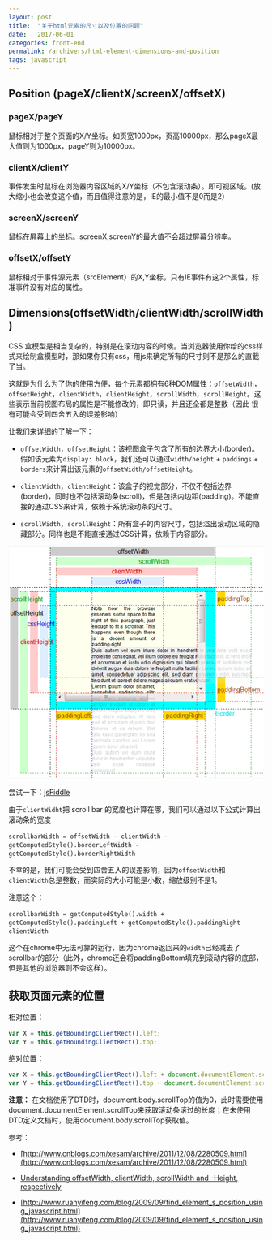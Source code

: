 ```yaml
---
layout: post
title:  "关于html元素的尺寸以及位置的问题"
date:   2017-06-01
categories: front-end
permalink: /archivers/html-element-dimensions-and-position
tags: javascript
---
```


## Position (pageX/clientX/screenX/offsetX)

### pageX/pageY

鼠标相对于整个页面的X/Y坐标。如页宽1000px，页高10000px，那么pageX最大值则为1000px，pageY则为10000px。

### clientX/clientY

事件发生时鼠标在浏览器内容区域的X/Y坐标（不包含滚动条）。即可视区域。(放大缩小也会改变这个值，而且值得注意的是，IE的最小值不是0而是2）

### screenX/screenY

鼠标在屏幕上的坐标。screenX,screenY的最大值不会超过屏幕分辨率。

### offsetX/offsetY

鼠标相对于事件源元素（srcElement）的X,Y坐标，只有IE事件有这2个属性，标准事件没有对应的属性。

## Dimensions(offsetWidth/clientWidth/scrollWidth)

CSS 盒模型是相当复杂的，特别是在滚动内容的时候。当浏览器使用你给的css样式来绘制盒模型时，那如果你只有css，用js来确定所有的尺寸则不是那么的直截了当。

这就是为什么为了你的使用方便，每个元素都拥有6种DOM属性：`offsetWidth`，`offsetHeight`，`clientWidth`，`clientHeight`，`scrollWidth`，`scrollHeight`。这些表示当前视图布局的属性是不能修改的，即只读，并且还全都是整数（因此	很有可能会受到四舍五入的误差影响）

让我们来详细的了解一下：

- `offsetWidth`，`offsetHeight`：该视图盒子包含了所有的边界大小(border)。假如该元素为`display: block`，我们还可以通过`width/height` + `paddings` + `borders`来计算出该元素的`offsetWidth/offsetHeight`。

- `clientWidth`，`clientHeight`：该盒子的视觉部分，不仅不包括边界(border)，同时也不包括滚动条(scroll)，但是包括内边距(padding)。不能直接的通过CSS来计算，依赖于系统滚动条的尺寸。

- `scrollWidth`，`scrollHeight`：所有盒子的内容尺寸，包括溢出滚动区域的隐藏部分。同样也是不能直接通过CSS计算，依赖于内容部分。

![](/images/javascript/js-29.png)

尝试一下：[jsFiddle](http://jsfiddle.net/y8Y32/25/)

由于`clientWidht`把 scroll bar 的宽度也计算在哪，我们可以通过以下公式计算出滚动条的宽度

`scrollbarWidth = offsetWidth - clientWidth - getComputedStyle().borderLeftWidth - getComputedStyle().borderRightWidth`

不幸的是，我们可能会受到四舍五入的误差影响，因为`offsetWidth`和`clientWidth`总是整数，而实际的大小可能是小数，缩放级别不是1。

注意这个：

`scrollbarWidth = getComputedStyle().width + getComputedStyle().paddingLeft + getComputedStyle().paddingRight - clientWidth`

这个在chrome中无法可靠的运行，因为chrome返回来的`width`已经减去了scrollbar的部分（此外，chrome还会将paddingBottom填充到滚动内容的底部，但是其他的浏览器则不会这样）。	

## 获取页面元素的位置

相对位置：

```js
var X = this.getBoundingClientRect().left;
var Y = this.getBoundingClientRect().top;
```

绝对位置：

```js
var X = this.getBoundingClientRect().left + document.documentElement.scrollLeft || document.body.scrollLeft;
var Y = this.getBoundingClientRect().top + document.documentElement.scrollTop || document.body.scrollTop;
```

**注意：** 在文档使用了DTD时，document.body.scrollTop的值为0，此时需要使用document.documentElement.scrollTop来获取滚动条滚过的长度；在未使用DTD定义文档时，使用document.body.scrollTop获取值。

参考：

- [http://www.cnblogs.com/xesam/archive/2011/12/08/2280509.html](http://www.cnblogs.com/xesam/archive/2011/12/08/2280509.html)

- [Understanding offsetWidth, clientWidth, scrollWidth and -Height, respectively](https://stackoverflow.com/questions/21064101/understanding-offsetwidth-clientwidth-scrollwidth-and-height-respectively)

- [http://www.ruanyifeng.com/blog/2009/09/find_element_s_position_using_javascript.html](http://www.ruanyifeng.com/blog/2009/09/find_element_s_position_using_javascript.html)










